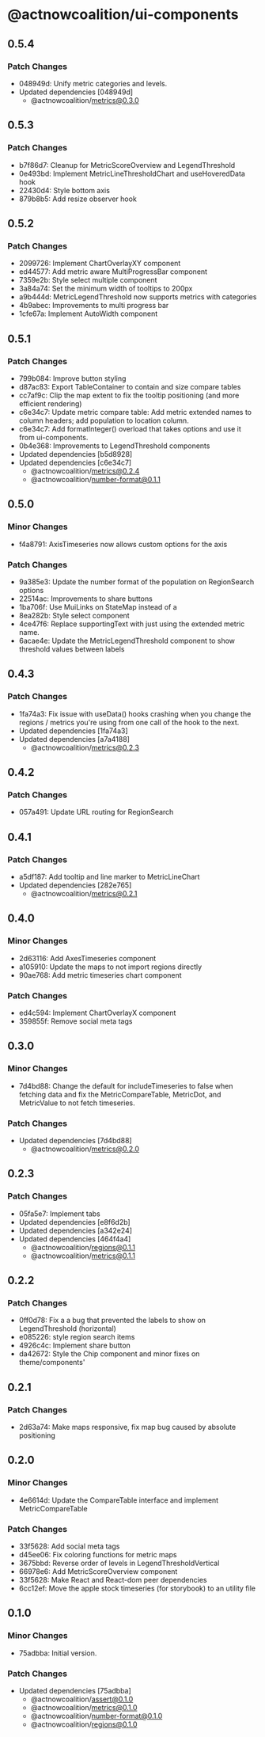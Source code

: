 # @actnowcoalition/ui-components

## 0.5.4

### Patch Changes

- 048949d: Unify metric categories and levels.
- Updated dependencies [048949d]
  - @actnowcoalition/metrics@0.3.0

## 0.5.3

### Patch Changes

- b7f86d7: Cleanup for MetricScoreOverview and LegendThreshold
- 0e493bd: Implement MetricLineThresholdChart and useHoveredData hook
- 22430d4: Style bottom axis
- 879b8b5: Add resize observer hook

## 0.5.2

### Patch Changes

- 2099726: Implement ChartOverlayXY component
- ed44577: Add metric aware MultiProgressBar component
- 7359e2b: Style select multiple component
- 3a84a74: Set the minimum width of tooltips to 200px
- a9b444d: MetricLegendThreshold now supports metrics with categories
- 4b9abec: Improvements to multi progress bar
- 1cfe67a: Implement AutoWidth component

## 0.5.1

### Patch Changes

- 799b084: Improve button styling
- d87ac83: Export TableContainer to contain and size compare tables
- cc7af9c: Clip the map extent to fix the tooltip positioning (and more efficient rendering)
- c6e34c7: Update metric compare table: Add metric extended names to column headers; add population to location column.
- c6e34c7: Add formatInteger() overload that takes options and use it from ui-components.
- 0b4e368: Improvements to LegendThreshold components
- Updated dependencies [b5d8928]
- Updated dependencies [c6e34c7]
  - @actnowcoalition/metrics@0.2.4
  - @actnowcoalition/number-format@0.1.1

## 0.5.0

### Minor Changes

- f4a8791: AxisTimeseries now allows custom options for the axis

### Patch Changes

- 9a385e3: Update the number format of the population on RegionSearch options
- 22514ac: Improvements to share buttons
- 1ba706f: Use MuiLinks on StateMap instead of a
- 8ea282b: Style select component
- 4ce47f6: Replace supportingText with just using the extended metric name.
- 6acae4e: Update the MetricLegendThreshold component to show threshold values between labels

## 0.4.3

### Patch Changes

- 1fa74a3: Fix issue with useData() hooks crashing when you change the regions / metrics you're using from one call of the hook to the next.
- Updated dependencies [1fa74a3]
- Updated dependencies [a7a4188]
  - @actnowcoalition/metrics@0.2.3

## 0.4.2

### Patch Changes

- 057a491: Update URL routing for RegionSearch

## 0.4.1

### Patch Changes

- a5df187: Add tooltip and line marker to MetricLineChart
- Updated dependencies [282e765]
  - @actnowcoalition/metrics@0.2.1

## 0.4.0

### Minor Changes

- 2d63116: Add AxesTimeseries component
- a105910: Update the maps to not import regions directly
- 90ae768: Add metric timeseries chart component

### Patch Changes

- ed4c594: Implement ChartOverlayX component
- 359855f: Remove social meta tags

## 0.3.0

### Minor Changes

- 7d4bd88: Change the default for includeTimeseries to false when fetching data and fix the MetricCompareTable, MetricDot, and MetricValue to not fetch timeseries.

### Patch Changes

- Updated dependencies [7d4bd88]
  - @actnowcoalition/metrics@0.2.0

## 0.2.3

### Patch Changes

- 05fa5e7: Implement tabs
- Updated dependencies [e8f6d2b]
- Updated dependencies [a342e24]
- Updated dependencies [464f4a4]
  - @actnowcoalition/regions@0.1.1
  - @actnowcoalition/metrics@0.1.1

## 0.2.2

### Patch Changes

- 0ff0d78: Fix a a bug that prevented the labels to show on LegendThreshold (horizontal)
- e085226: style region search items
- 4926c4c: Implement share button
- da42672: Style the Chip component and minor fixes on theme/components'

## 0.2.1

### Patch Changes

- 2d63a74: Make maps responsive, fix map bug caused by absolute positioning

## 0.2.0

### Minor Changes

- 4e6614d: Update the CompareTable interface and implement MetricCompareTable

### Patch Changes

- 33f5628: Add social meta tags
- d45ee06: Fix coloring functions for metric maps
- 3675bbd: Reverse order of levels in LegendThresholdVertical
- 66978e6: Add MetricScoreOverview component
- 33f5628: Make React and React-dom peer dependencies
- 6cc12ef: Move the apple stock timeseries (for storybook) to an utility file

## 0.1.0

### Minor Changes

- 75adbba: Initial version.

### Patch Changes

- Updated dependencies [75adbba]
  - @actnowcoalition/assert@0.1.0
  - @actnowcoalition/metrics@0.1.0
  - @actnowcoalition/number-format@0.1.0
  - @actnowcoalition/regions@0.1.0
